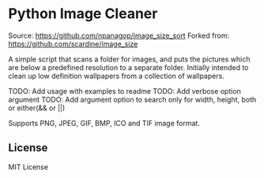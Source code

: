 Python Image Cleaner
===================


Source: https://github.com/npanagop/image_size_sort
Forked from: https://github.com/scardine/image_size

A simple script that scans a folder for images, and puts the pictures which are
below a predefined resolution to a separate folder. Initially intended to clean
up low definition wallpapers from a collection of wallpapers.

TODO: Add usage with examples to readme
TODO: Add verbose option argument
TODO: Add argument option to search only for width, height, both or either(&& or ||)

Supports PNG, JPEG, GIF, BMP, ICO and TIF image format.

License
--------

MIT License
